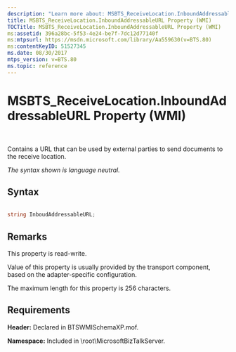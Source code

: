 ```yaml
---
description: "Learn more about: MSBTS_ReceiveLocation.InboundAddressableURL Property (WMI)"
title: MSBTS_ReceiveLocation.InboundAddressableURL Property (WMI)
TOCTitle: MSBTS_ReceiveLocation.InboundAddressableURL Property (WMI)
ms:assetid: 396a28bc-5f53-4e24-be7f-7dc12d77140f
ms:mtpsurl: https://msdn.microsoft.com/library/Aa559630(v=BTS.80)
ms:contentKeyID: 51527345
ms.date: 08/30/2017
mtps_version: v=BTS.80
ms.topic: reference
---
```


# MSBTS\_ReceiveLocation.InboundAddressableURL Property (WMI)

 

Contains a URL that can be used by external parties to send documents to the receive location.

*The syntax shown is language neutral.*

## Syntax

```C#
  
string InboudAddressableURL;  
```

## Remarks

This property is read-write.

Value of this property is usually provided by the transport component, based on the adapter-specific configuration.

The maximum length for this property is 256 characters.

## Requirements

**Header:** Declared in BTSWMISchemaXP.mof.

**Namespace:** Included in \\root\\MicrosoftBizTalkServer.

